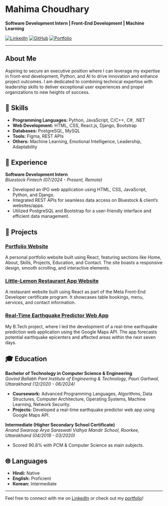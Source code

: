 # Mahima Choudhary

**Software Development Intern | Front-End Development | Machine Learning**

[![LinkedIn](https://img.shields.io/badge/LinkedIn-Mahima%20Choudhary-blue)](https://www.linkedin.com/in/mahima70/)
[![GitHub](https://img.shields.io/badge/GitHub-MahimaChoudhary7-black)](https://github.com/MahimaChoudhary7)
[![Portfolio](https://img.shields.io/badge/Portfolio-Visit-brightgreen)](https://portfolio-pink-seven-27.vercel.app/)

---

## About Me

Aspiring to secure an executive position where I can leverage my expertise in front-end development, Python, and AI to drive innovation and enhance project outcomes. I am dedicated to combining technical expertise with leadership skills to deliver exceptional user experiences and propel organizations to new heights of success.

## 🌟 Skills

- **Programming Languages:** Python, JavaScript, C/C++, C#, .NET
- **Web Development:** HTML, CSS, React.js, Django, Bootstrap
- **Databases:** PostgreSQL, MySQL
- **Tools:** Figma, REST APIs
- **Others:** Machine Learning, Emotional Intelligence, Leadership, Adaptability

## 💼 Experience

**Software Development Intern**  
*Bluestock Fintech (07/2024 - Present, Remote)*

- Developed an IPO web application using HTML, CSS, JavaScript, Python, and Django.
- Integrated REST APIs for seamless data access on Bluestock & client’s websites/apps.
- Utilized PostgreSQL and Bootstrap for a user-friendly interface and efficient data management.

## 🚀 Projects

### [Portfolio Website](https://portfolio-pink-seven-27.vercel.app/)
A personal portfolio website built using React, featuring sections like Home, About, Skills, Projects, Education, and Contact. The site boasts a responsive design, smooth scrolling, and interactive elements.

### [Little-Lemon Restaurant App Website](https://little-lemon-restaurant-app-five.vercel.app/)
A restaurant website built using React as part of the Meta Front-End Developer certificate program. It showcases table bookings, menu, services, and contact information.

### [Real-Time Earthquake Predictor Web App](https://github.com/MahimaChoudhary7/earthquake_prediction)
My B.Tech project, where I led the development of a real-time earthquake prediction web application using the Google Maps API. The app forecasts potential earthquake epicenters and affected areas within the next seven days.

## 🎓 Education

**Bachelor of Technology in Computer Science & Engineering**  
*Govind Ballabh Pant Institute of Engineering & Technology, Pauri Garhwal, Uttarakhand (12/2020 - 06/2024)*

- **Coursework:** Advanced Programming Languages, Algorithms, Data Structures, Computer Architecture, Operating Systems, Machine Learning, Network Security.
- **Projects:** Developed a real-time earthquake predictor web app using Google Maps API.

**Intermediate (Higher Secondary School Certificate)**  
*Anand Swaroop Arya Saraswati Vidhya Mandir School, Roorkee, Uttarakhand (04/2018 - 03/2020)*

- Scored 90.8% with PCM & Computer Science as main subjects.

## 🌐 Languages

- **Hindi:** Native
- **English:** Proficient
- **Korean:** Intermediate

---

Feel free to connect with me on [LinkedIn](https://www.linkedin.com/in/mahima70/) or check out my [portfolio](https://portfolio-pink-seven-27.vercel.app/)!

